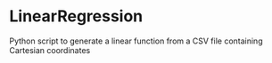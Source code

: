 # LinearRegression
Python script to generate a linear function from a CSV file containing Cartesian coordinates
